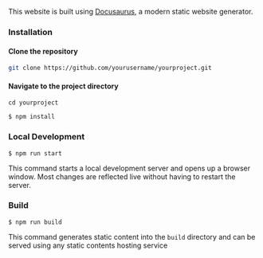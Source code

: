 



This website is built using [Docusaurus](https://docusaurus.io/), a modern static website generator.

### Installation


#### Clone the repository
```bash
git clone https://github.com/yourusername/yourproject.git
```
#### Navigate to the project directory
```
cd yourproject
```

```
$ npm install
```

### Local Development

```
$ npm run start
```

This command starts a local development server and opens up a browser window. Most changes are reflected live without having to restart the server.

### Build

```
$ npm run build
```

This command generates static content into the `build` directory and can be served using any static contents hosting service